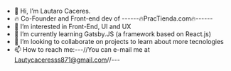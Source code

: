 - 👋 Hi, I’m Lautaro Caceres.
- 🔥 Co-Founder and Front-end dev of ------🔥PracTienda.com🔥------
- 👀 I’m interested in Front-End, UI and UX
- 🌱 I’m currently learning Gatsby.JS (a framework based on React.js)
- 💞️ I’m looking to collaborate on projects to learn about more tecnologies
- 📫 How to reach me:---//You can e-mail me at Lautycaceresss871@gmail.com//---
